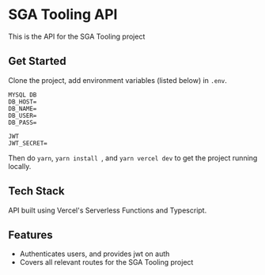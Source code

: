 # SGA Tooling API

This is the API for the SGA Tooling project

## Get Started

Clone the project, add environment variables (listed below) in `.env`.

```env
MYSQL DB
DB_HOST=
DB_NAME=
DB_USER=
DB_PASS=

JWT
JWT_SECRET=
```

Then do `yarn`, `yarn install `, and `yarn vercel dev` to get the project running locally. 

## Tech Stack

API built using Vercel's Serverless Functions and Typescript.

## Features

- Authenticates users, and provides jwt on auth
- Covers all relevant routes for the SGA Tooling project
